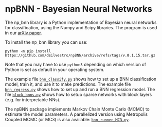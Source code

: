 # npBNN - Bayesian Neural Networks
The np_bnn library is a Python implementation of Bayesian neural networks for classification, using the Numpy and Scipy libraries. The program is used in our [arXiv paper](https://arxiv.org/abs/2005.04987).

To install the np_bnn library you can use:

```
python -m pip install https://github.com/dsilvestro/npBNN/archive/refs/tags/v.0.1.15.tar.gz
```
Note that you may have to use `python3` depending on which version of Python is set as default in your operating system. 


The example file [`bnn_classify.py`](https://github.com/dsilvestro/npBNN/blob/master/bnn_classify.py) shows how to set up a BNN classification model, train it, and use it to make predictions. 
The example file [`bnn_regress.py`](https://github.com/dsilvestro/npBNN/blob/master/bnn_regress.py) shows how to set up and run a BNN regression model.
The file [`block_bnns.py`](https://github.com/dsilvestro/npBNN/blob/master/block_bnns.py) shows how to setup sparse networks with block layers (e.g. for interpretable NNs). 

The npBNN package implements Markov Chain Monte Carlo (MCMC) to estimate the model parameters. A parallelized version using Metropolis Coupled MCMC (or MC3) is also available: [`bnn_runner_MC3.py`](https://github.com/dsilvestro/npBNN/blob/master/bnn_runner_MC3.py).
